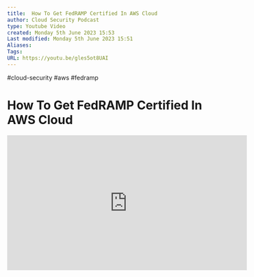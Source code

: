 ```yaml
---
title:  How To Get FedRAMP Certified In AWS Cloud
author: Cloud Security Podcast
type: Youtube Video
created: Monday 5th June 2023 15:53
Last modified: Monday 5th June 2023 15:51
Aliases: 
Tags:
URL: https://youtu.be/gles5ot8UAI
---
```

#cloud-security #aws #fedramp
# How To Get FedRAMP Certified In AWS Cloud

<iframe width="560" height="315" src="https://www.youtube.com/embed/gles5ot8UAI" title="YouTube video player" frameborder="0" allow="accelerometer; autoplay; clipboard-write; encrypted-media; gyroscope; picture-in-picture; web-share" allowfullscreen></iframe>
